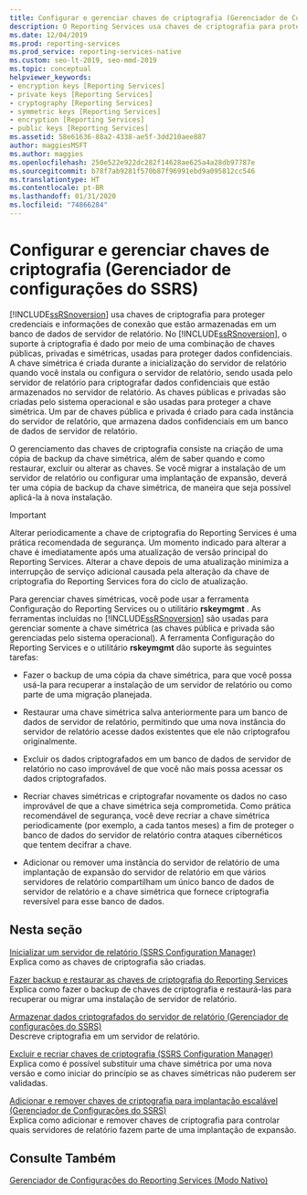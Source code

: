 ```yaml
---
title: Configurar e gerenciar chaves de criptografia (Gerenciador de Configurações) | Microsoft Docs
description: O Reporting Services usa chaves de criptografia para proteger credenciais e informações de conexão que estão armazenadas em um banco de dados de servidor de relatório.
ms.date: 12/04/2019
ms.prod: reporting-services
ms.prod_service: reporting-services-native
ms.custom: seo-lt-2019, seo-mmd-2019
ms.topic: conceptual
helpviewer_keywords:
- encryption keys [Reporting Services]
- private keys [Reporting Services]
- cryptography [Reporting Services]
- symmetric keys [Reporting Services]
- encryption [Reporting Services]
- public keys [Reporting Services]
ms.assetid: 58e61636-88a2-4338-ae5f-3dd210aee887
author: maggiesMSFT
ms.author: maggies
ms.openlocfilehash: 250e522e922dc282f14628ae625a4a28db97787e
ms.sourcegitcommit: b78f7ab9281f570b87f96991ebd9a095812cc546
ms.translationtype: HT
ms.contentlocale: pt-BR
ms.lasthandoff: 01/31/2020
ms.locfileid: "74866284"
---
```

# <a name="configure-and-manage-encryption-keys-ssrs-configuration-manager"></a>Configurar e gerenciar chaves de criptografia (Gerenciador de configurações do SSRS)
  [!INCLUDE[ssRSnoversion](../../includes/ssrsnoversion-md.md)] usa chaves de criptografia para proteger credenciais e informações de conexão que estão armazenadas em um banco de dados de servidor de relatório. No [!INCLUDE[ssRSnoversion](../../includes/ssrsnoversion-md.md)], o suporte à criptografia é dado por meio de uma combinação de chaves públicas, privadas e simétricas, usadas para proteger dados confidenciais. A chave simétrica é criada durante a inicialização do servidor de relatório quando você instala ou configura o servidor de relatório, sendo usada pelo servidor de relatório para criptografar dados confidenciais que estão armazenados no servidor de relatório. As chaves públicas e privadas são criadas pelo sistema operacional e são usadas para proteger a chave simétrica. Um par de chaves pública e privada é criado para cada instância do servidor de relatório, que armazena dados confidenciais em um banco de dados de servidor de relatório.  
  
 O gerenciamento das chaves de criptografia consiste na criação de uma cópia de backup da chave simétrica, além de saber quando e como restaurar, excluir ou alterar as chaves. Se você migrar a instalação de um servidor de relatório ou configurar uma implantação de expansão, deverá ter uma cópia de backup da chave simétrica, de maneira que seja possível aplicá-la à nova instalação.  
  
> [!IMPORTANT]  
>  Alterar periodicamente a chave de criptografia do Reporting Services é uma prática recomendada de segurança. Um momento indicado para alterar a chave é imediatamente após uma atualização de versão principal do Reporting Services. Alterar a chave depois de uma atualização minimiza a interrupção de serviço adicional causada pela alteração da chave de criptografia do Reporting Services fora do ciclo de atualização.  
  
 Para gerenciar chaves simétricas, você pode usar a ferramenta Configuração do Reporting Services ou o utilitário **rskeymgmt** . As ferramentas incluídas no [!INCLUDE[ssRSnoversion](../../includes/ssrsnoversion-md.md)] são usadas para gerenciar somente a chave simétrica (as chaves pública e privada são gerenciadas pelo sistema operacional). A ferramenta Configuração do Reporting Services e o utilitário **rskeymgmt** dão suporte às seguintes tarefas:  
  
-   Fazer o backup de uma cópia da chave simétrica, para que você possa usá-la para recuperar a instalação de um servidor de relatório ou como parte de uma migração planejada.  
  
-   Restaurar uma chave simétrica salva anteriormente para um banco de dados de servidor de relatório, permitindo que uma nova instância do servidor de relatório acesse dados existentes que ele não criptografou originalmente.  
  
-   Excluir os dados criptografados em um banco de dados de servidor de relatório no caso improvável de que você não mais possa acessar os dados criptografados.  
  
-   Recriar chaves simétricas e criptografar novamente os dados no caso improvável de que a chave simétrica seja comprometida. Como prática recomendável de segurança, você deve recriar a chave simétrica periodicamente (por exemplo, a cada tantos meses) a fim de proteger o banco de dados do servidor de relatório contra ataques cibernéticos que tentem decifrar a chave.  
  
-   Adicionar ou remover uma instância do servidor de relatório de uma implantação de expansão do servidor de relatório em que vários servidores de relatório compartilham um único banco de dados de servidor de relatório e a chave simétrica que fornece criptografia reversível para esse banco de dados.  
  
## <a name="in-this-section"></a>Nesta seção  
 [Inicializar um servidor de relatório &#40;SSRS Configuration Manager&#41;](../../reporting-services/install-windows/ssrs-encryption-keys-initialize-a-report-server.md)  
 Explica como as chaves de criptografia são criadas.  
  
 [Fazer backup e restaurar as chaves de criptografia do Reporting Services](../../reporting-services/install-windows/ssrs-encryption-keys-back-up-and-restore-encryption-keys.md)  
 Explica como fazer o backup de chaves de criptografia e restaurá-las para recuperar ou migrar uma instalação de servidor de relatório.  
  
 [Armazenar dados criptografados do servidor de relatório &#40;Gerenciador de configurações do SSRS&#41;](../../reporting-services/install-windows/ssrs-encryption-keys-store-encrypted-report-server-data.md)  
 Descreve criptografia em um servidor de relatório.  
  
 [Excluir e recriar chaves de criptografia &#40;SSRS Configuration Manager&#41;](../../reporting-services/install-windows/ssrs-encryption-keys-delete-and-re-create-encryption-keys.md)  
 Explica como é possível substituir uma chave simétrica por uma nova versão e como iniciar do princípio se as chaves simétricas não puderem ser validadas.  
  
 [Adicionar e remover chaves de criptografia para implantação escalável &#40;Gerenciador de Configurações do SSRS&#41;](../../reporting-services/install-windows/add-and-remove-encryption-keys-for-scale-out-deployment.md)  
 Explica como adicionar e remover chaves de criptografia para controlar quais servidores de relatório fazem parte de uma implantação de expansão.  
  
## <a name="see-also"></a>Consulte Também  
[Gerenciador de Configurações do Reporting Services (Modo Nativo)](../../reporting-services/install-windows/reporting-services-configuration-manager-native-mode.md)
